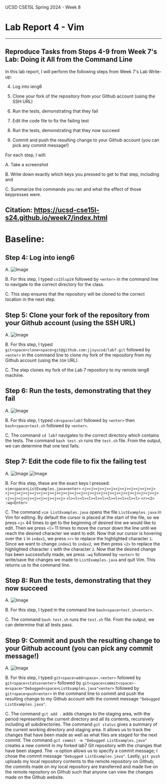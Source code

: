 UCSD CSE15L Spring 2024 - Week 8
# Lab Report 4 - Vim
---
## Reproduce Tasks from Steps 4-9 from Week 7's Lab: Doing it All from the Command Line

In this lab report, I will perform the following steps from Week 7's Lab Write-up:

4. Log into ieng6

5. Clone your fork of the repository from your Github account (using the SSH URL)

6. Run the tests, demonstrating that they fail

7. Edit the code file to fix the failing test

8. Run the tests, demonstrating that they now succeed

9. Commit and push the resulting change to your Github account (you can pick any commit message!)

For each step, I will:

A. Take a screenshot

B. Write down exactly which keys you pressed to get to that step, including <enter> and <space>

C. Summarize the commands you ran and what the effect of those keypresses were.

Citation: https://ucsd-cse15l-s24.github.io/week7/index.html
---
# Baseline:

## Step 4: Log into ieng6

A. ![Image](LabReport4Image1.png)

B. For this step, I typed `cs15lsp24` followed by `<enter>` in the command line to navigate to the correct directory for the class.

C. This step ensures that the repository will be cloned to the correct location in the next step.

## Step 5: Clone your fork of the repository from your Github account (using the SSH URL)

A. ![Image](LabReport4Image2.png)

B. For this step, I typed `git<space>clone<space>git@github.com:jjsyucsd/lab7.git` followed by `<enter>` in the command line to clone my fork of the repository from my Github account (using the `SSH` URL).

C. The step clones my fork of the Lab 7 repository to my remote ieng6 machine. 

## Step 6: Run the tests, demonstrating that they fail

A. ![Image](LabReport4Image3.png)

B. For this step, I typed `cd<space>lab7` followed by `<enter>` then `bash<space>test.sh` followed by `<enter>`.

C. The command `cd lab7` navigates to the correct directory which contains the tests. The command `bash test.sh` runs the `test.sh` file. From the output, we can determine that one test fails.

## Step 7: Edit the code file to fix the failing test

A. ![Image](LabReport4Image4.png)
![Image](LabReport4Image5.png)

B. For this step, these are the exact keys I pressed:
`vim<space>ListExamples.java<enter>` 
`<j><j><j><j><j><j><j><j><j><j><j><j><j><j><j><j><j><j><j><j><j><j><j><j><j><j><j><j><j><j><j><j><j><j><j><j><j><j><j><j><j><j><j>` 
`<l><l><l><l><l><l><l><l><l><l><l>`
`<r><2>`
`:wq<Enter>`

C. The command `vim ListExamples.java` opens the file `ListExamples.java` in Vim for editing. By default the cursor is placed at the start of the file, so we press `<j>` 44 times to get to the beginning of desired line we would like to edit. Then we press `<l>` 11 times to move the cursor down the line until we reach the desired character we want to edit. Now that our cursor is hovering over the `1` in `index1`, we press `<r>` to replace the highlighted character `1`. Since we want to change `index1` to `index2`, we then press `<2>` to replace the highlighted character `1` with the character `2`. Now that the desired change has been successfully made, we press `:wq` followed by `<enter>` to write/save the changes we made to `ListExamples.java` and quit Vim. This returns us to the command line. 

## Step 8: Run the tests, demonstrating that they now succeed

A. ![Image](LabReport4Image6.png)

B. For this step, I typed in the command line `bash<space>test.sh<enter>`.

C. The command `bash test.sh` runs the `test.sh` file. From the output, we can determine that all tests pass.

## Step 9: Commit and push the resulting change to your Github account (you can pick any commit message!)

A. ![Image](LabReport4Image7.png)

B. For this step, I typed `git<space>add<space>.<enter>` followed by `git<space>status<enter>` followed by `git<space>commit<space>-m<space>"Debugged<space>ListExamples.java"<enter>` followed by `git<space>push<enter>` in the command line to commit and push the resulting change to my Github account with the commit message `"Debugged ListExamples.java"`.

C. The command `git add .` adds changes to the staging area, with the period representing the current directory and all its contents, recursively including all subdirectories. The command `git status` gives a summary of the current working directory and staging area. It allows us to track the changes that have been made as well as what files are staged for the next commit. The command `git commit -m "Debugged ListExamples.java"` creates a new commit in my forked lab7 Git repository with the changes that have been staged. The `-m` option allows us to specify a commit message; I chose the commit message `"Debugged ListExamples.java"`. Lastly, `git push` uploads my local repository contents to the remote repository on Github; the commits made on my local repository are transferred and made live on the remote repository on Github such that anyone can view the changes made on the Github website.





